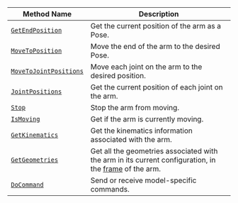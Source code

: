 Method Name | Description
----------- | -----------
[`GetEndPosition`](/components/arm/#getendposition) | Get the current position of the arm as a Pose.
[`MoveToPosition`](/components/arm/#movetoposition) | Move the end of the arm to the desired Pose.
[`MoveToJointPositions`](/components/arm/#movetojointpositions) | Move each joint on the arm to the desired position.
[`JointPositions`](/components/arm/#jointpositions) | Get the current position of each joint on the arm.
[`Stop`](/components/arm/#stop) | Stop the arm from moving.
[`IsMoving`](/components/arm/#ismoving) | Get if the arm is currently moving.
[`GetKinematics`](/components/arm/#getkinematics) | Get the kinematics information associated with the arm.
[`GetGeometries`](/components/arm/#getgeometries) | Get all the geometries associated with the arm in its current configuration, in the [frame](/services/frame-system) of the arm.
[`DoCommand`](/components/arm/#docommand) | Send or receive model-specific commands.
